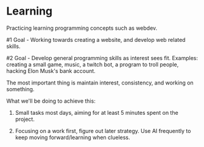 # Learning
 Practicing learning programming concepts such as webdev. 

#1 Goal -  Working towards creating a website, and develop web related skills.

#2 Goal - Develop general programming skills as interest sees fit. Examples: creating a small game, music, a twitch bot, a program to troll people, hacking Elon Musk's bank account. 

The most important thing is maintain interest, consistency, and working on something.

What we'll be doing to achieve this:

1. Small tasks most days, aiming for at least 5 minutes spent on the project.
   
2. Focusing on a work first, figure out later strategy. Use AI frequently to keep moving forward/learning when clueless. 
